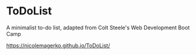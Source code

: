 # ToDoList
A minimalist to-do list, adapted from Colt Steele's Web Development Boot Camp

https://nicolemagerko.github.io/ToDoList/
